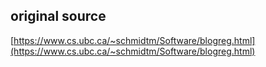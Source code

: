 ## original source

[https://www.cs.ubc.ca/~schmidtm/Software/blogreg.html](https://www.cs.ubc.ca/~schmidtm/Software/blogreg.html)
